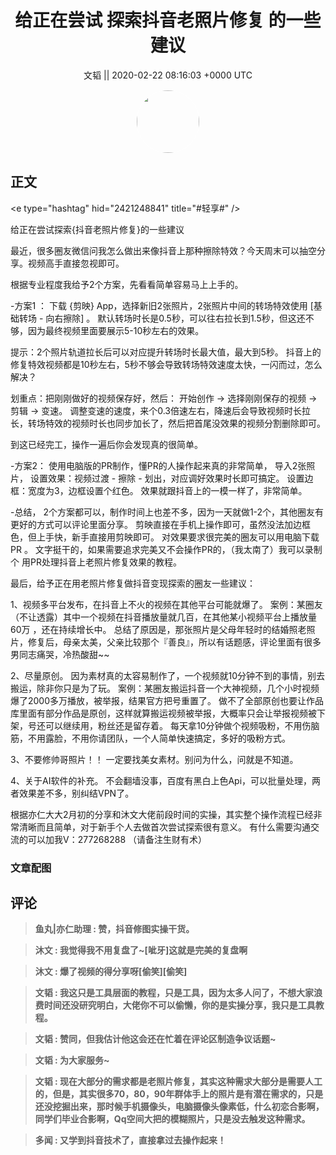 <h1 align="center">给正在尝试 探索抖音老照片修复 的一些建议</h1>




<p align="center">
    <a>文韬 || 2020-02-22 08:16:03 &#43;0000 UTC</a>
</p>

<div align="center">
    <img src="https://images.zsxq.com/Fo_nrhcY-JZAHgRq7ch-xBDr8zJL?e=1590940799&amp;token=kIxbL07-8jAj8w1n4s9zv64FuZZNEATmlU_Vm6zD:h3ErrG1-LinPSqHRjgGFQms0ACk=" width="100" height="100" style="border:1px solid;border-radius:50%; color:#ffffff"/>
</div>




## 正文

<div>
&lt;e type=&#34;hashtag&#34; hid=&#34;2421248841&#34; title=&#34;#轻享#&#34; /&gt; 

给正在尝试探索{抖音老照片修复}的一些建议

最近，很多圈友微信问我怎么做出来像抖音上那种擦除特效？今天周末可以抽空分享。视频高手直接忽视即可。

根据专业程度我给予2个方案，先看看简单容易马上上手的。

-方案1 ：
下载 {剪映} App，选择新旧2张照片，2张照片中间的转场特效使用  [基础转场 - 向右擦除]  。
默认转场时长是0.5秒，可以往右拉长到1.5秒，但这还不够，因为最终视频里面要展示5-10秒左右的效果。

提示：2个照片轨道拉长后可以对应提升转场时长最大值，最大到5秒。
抖音上的修复特效视频都是10秒左右，5秒不够会导致转场特效速度太快，一闪而过，怎么解决？

划重点：把刚刚做好的视频保存好，然后：
开始创作 -&gt; 选择刚刚保存的视频 -&gt; 剪辑 -&gt; 变速。
调整变速的速度，来个0.3倍速左右，降速后会导致视频时长拉长，转场特效的视频时长也同步加长了，然后把首尾没效果的视频分割删除即可。

到这已经完工，操作一遍后你会发现真的很简单。

-方案2：
使用电脑版的PR制作，懂PR的人操作起来真的非常简单，
导入2张照片，
设置效果：视频过渡 - 擦除 - 划出，对应调好效果时长即可搞定。
设置边框：宽度为3，边框设置个红色。
效果就跟抖音上的一模一样了，非常简单。

-总结，
2个方案都可以，制作时间上也差不多，因为一天就做1-2个，其他圈友有更好的方式可以评论里面分享。
剪映直接在手机上操作即可，虽然没法加边框色，但上手快，新手直接用剪映即可。
对效果要求很完美的圈友可以用电脑下载PR 。
文字挺干的，如果需要追求完美又不会操作PR的，（我太南了）我可以录制个 用PR处理抖音上老照片修复效果的教程。

最后，给予正在用老照片修复做抖音变现探索的圈友一些建议：

1、视频多平台发布，在抖音上不火的视频在其他平台可能就爆了。
案例：某圈友（不让透露）其中一个视频在抖音播放量就几百，在其他某小视频平台上播放量60万  ，还在持续增长中。
总结了原因是，那张照片是父母年轻时的结婚照老照片，修复后，母亲太美，父亲比较那个『善良』，所以有话题感，评论里面有很多男同志痛哭，冷热酸甜~~

2、尽量原创。
因为素材真的太容易制作了，一个视频就10分钟不到的事情，别去搬运，除非你只是为了玩。
案例：某圈友搬运抖音一个大神视频，几个小时视频爆了2000多万播放，被举报，结果官方把号重置了。
做不了全部原创也要让作品库里面有部分作品是原创，这样就算搬运视频被举报，大概率只会让举报视频被下架，号还可以继续用，粉丝还是留存着。
每天拿10分钟做个视频吸粉，不用伤脑筋，不用露脸，不用你请团队，一个人简单快速搞定，多好的吸粉方式。

3、不要修帅哥照片！！
一定要找美女素材。别问为什么，问就是不知道。

4、关于AI软件的补充。
不会翻墙没事，百度有黑白上色Api，可以批量处理，两者效果差不多，别纠结VPN了。

根据亦仁大大2月初的分享和沐文大佬前段时间的实操，其实整个操作流程已经非常清晰而且简单，对于新手个人去做首次尝试探索很有意义。
有什么需要沟通交流的可以加我V：277268288 （请备注生财有术）
</div>

### 文章配图

<div class="image" align="center">

</div>


## 评论

<div align="left">
<div>

<blockquote >
<span> <strong>鱼丸|亦仁助理 : 赞，抖音修图实操干货。 </strong></span>
</blockquote>

<blockquote >
<span> <strong>沐文 : 我觉得我不用复盘了~[呲牙]这就是完美的复盘啊 </strong></span>
</blockquote>

<blockquote >
<span> <strong>沐文 : 爆了视频的得分享呀[偷笑][偷笑] </strong></span>
</blockquote>

<blockquote >
<span> <strong>文韬 : 我这只是工具层面的教程，只是工具，因为太多人问了，不想大家浪费时间还没研究明白，大佬你不可以偷懒，你的是实操分享，我只是工具教程。 </strong></span>
</blockquote>

<blockquote >
<span> <strong>文韬 : 赞同，但我估计他这会还在忙着在评论区制造争议话题~ </strong></span>
</blockquote>

<blockquote >
<span> <strong>文韬 : 为大家服务~ </strong></span>
</blockquote>

<blockquote >
<span> <strong>文韬 : 现在大部分的需求都是老照片修复，其实这种需求大部分是需要人工的，但是，其实很多70，80，90年群体手上的照片是有潜在需求的，只是还没挖掘出来，那时候手机摄像头，电脑摄像头像素低，什么初恋合影啊，同学们毕业合影啊，Qq空间大把的模糊照片，只是没去触发这种需求。 </strong></span>
</blockquote>

<blockquote >
<span> <strong>多闻 : 又学到抖音技术了，直接拿过去操作起来！ </strong></span>
</blockquote>

</div>
</div>
